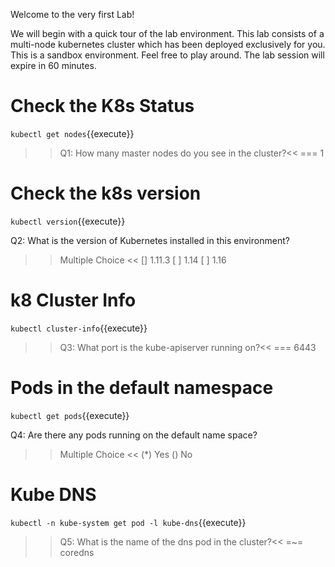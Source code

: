 Welcome to the very first Lab!

We will begin with a quick tour of the lab environment. This lab consists of a multi-node kubernetes cluster which has been deployed exclusively for you. This is a sandbox environment. Feel free to play around. The lab session will expire in 60 minutes.

# Check the K8s Status

`kubectl get nodes`{{execute}}

>>Q1: How many master nodes do you see in the cluster?<< === 1


# Check the k8s version

`kubectl version`{{execute}}

Q2: What is the version of Kubernetes installed in this environment?
>>Multiple Choice << [] 1.11.3 [ ] 1.14 [ ] 1.16


# k8 Cluster Info

`kubectl cluster-info`{{execute}}

>>Q3: What port is the kube-apiserver running on?<< === 6443


# Pods in the default namespace

`kubectl get pods`{{execute}}

Q4: Are there any pods running on the default name space?
>>Multiple Choice << (*) Yes () No


# Kube DNS

`kubectl -n kube-system get pod -l kube-dns`{{execute}}

>>Q5: What is the name of the dns pod in the cluster?<< =~= coredns
